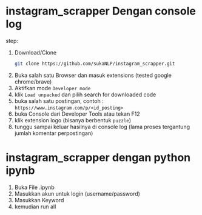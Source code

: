 # instagram_scrapper Dengan console log

step:
1. Download/Clone
   ```sh
   git clone https://github.com/sukaNLP/instagram_scrapper.git
   ```
2. Buka salah satu Browser dan masuk extensions (tested google chrome/brave)
3. Aktifkan mode `Developer mode`
4. klik `Load unpacked` dan pilih search for downloaded code
5. buka salah satu postingan, contoh : `https://www.instagram.com/p/<id_posting>`
6. buka Console dari Developer Tools atau tekan F12
7. klik extension logo (bisanya berbentuk `puzzle`)
8. tunggu sampai keluar hasilnya di console log (lama proses tergantung jumlah komentar perpostingan)


# instagram_scrapper dengan python ipynb
1. Buka File .ipynb
2. Masukkan akun untuk login (username/password)
3. Masukkan Keyword
4. kemudian run all
